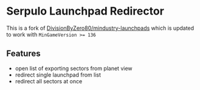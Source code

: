 # Serpulo Launchpad Redirector

This is a fork of [DivisionByZero80/mindustry-launchpads](https://github.com/DivisionByZero80/mindustry-launchpads) which is updated to work with `MinGameVersion >= 136`

## Features

- open list of exporting sectors from planet view
- redirect single launchpad from list
- redirect all sectors at once
